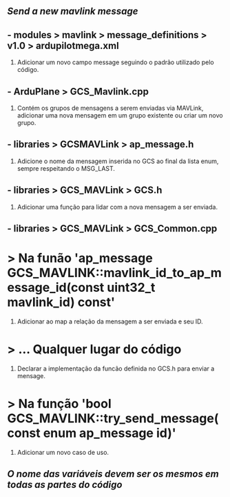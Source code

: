 ## _Send a new mavlink message_
## - modules > mavlink > message_definitions > v1.0 > ardupilotmega.xml
1. Adicionar um novo campo message  seguindo o padrão utilizado  pelo código.

## - ArduPlane > GCS_Mavlink.cpp
1. Contém os grupos de mensagens a  serem enviadas via MAVLink,  adicionar uma nova mensagem em um  grupo existente ou criar um novo  grupo.

## - libraries > GCSMAVLink > ap_message.h
1. Adicione o nome da mensagem  inserida no GCS ao final da lista  enum, sempre respeitando o MSG_LAST.

## - libraries > GCS_MAVLink > GCS.h
1. Adicionar uma função para lidar  com a nova mensagem a ser enviada.

## - libraries > GCS_MAVLink > GCS_Common.cpp 
# > Na funão 'ap_message GCS_MAVLINK::mavlink_id_to_ap_message_id(const uint32_t mavlink_id) const' 
1. Adicionar ao map a relação da  mensagem a ser enviada e seu ID.

# > ... Qualquer lugar do código
1. Declarar a implementação da funcão  definida no GCS.h para enviar  a mensage.

# > Na função 'bool GCS_MAVLINK::try_send_message(const enum ap_message id)'
1. Adicionar um novo caso de uso.

## *O nome das variáveis devem ser os mesmos em todas as partes do código* 
